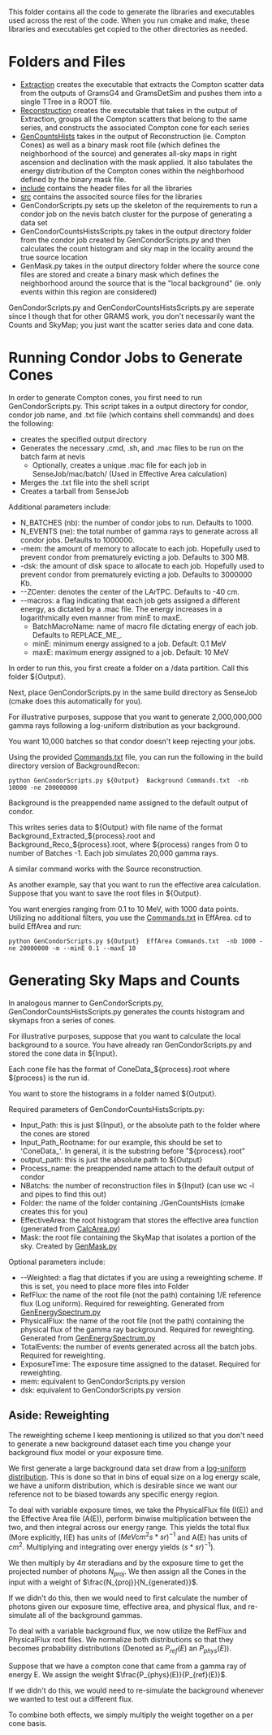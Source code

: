 This folder contains all the code to generate the libraries and executables used across the rest of the code. When you run cmake and make, these libraries and executables get copied to the other directories as needed.

# Folders and Files
* [Extraction](./Extraction/) creates the executable that extracts the Compton scatter data from the outputs of GramsG4 and GramsDetSim and pushes them into a single TTree in a ROOT file.
* [Reconstruction](./Reconstruction/) creates the executable that takes in the output of Extraction, groups all the Compton scatters that belong to the same series, and constructs the associated Compton cone for each series
* [GenCountsHists](./GenCountsHists/) takes in the output of Reconstruction (ie. Compton Cones) as well as a binary mask root file (which defines the neighborhood of the source) and generates all-sky maps in right ascension and declination with the mask applied. It also tabulates the energy distribution of the Compton cones within the neighborhood defined by the binary mask file.
* [include](./include/) contains the header files for all the libraries
* [src](./src) contains the associted source files for the libraries
* GenCondorScripts.py sets up the skeleton of the requirements to run a condor job on the nevis batch cluster for the purpose of generating a data set
* GenCondorCountsHistsScripts.py takes in the output directory folder from the condor job created by GenCondorScripts.py and then calculates the count histogram and sky map in the locality around the true source location
* GenMask.py takes in the output directory folder where the source cone files are stored and create a binary mask which defines the neighborhood around the source that is the "local background" (ie. only events within this region are considered)

GenCondorScripts.py and GenCondorCountsHistsScripts.py are seperate since I though that for other GRAMS work, you don't necessarily want the Counts and SkyMap; you just want the scatter series data and cone data.

# Running Condor Jobs to Generate Cones
In order to generate Compton cones, you first need to run GenCondorScripts.py. This script takes in a output directory for condor, condor job name, and .txt file (which contains shell commands) and does the following:
* creates the specified output directory
* Generates the necessary .cmd, .sh, and .mac files to be run on the batch farm at nevis
    * Optionally, creates a unique .mac file for each job in SenseJob/mac/batch/ (Used in Effective Area calculation)
* Merges the .txt file into the shell script
* Creates a tarball from SenseJob

Additional parameters include:
* N_BATCHES (nb): the number of condor jobs to run. Defaults to 1000.
* N_EVENTS (ne): the total number of gamma rays to generate across all condor jobs. Defaults to 1000000.
* -mem: the amount of memory to allocate to each job. Hopefully used to prevent condor from prematurely evicting a job. Defaults to 300 MB.
* -dsk: the amount of disk space to allocate to each job. Hopefully used to prevent condor from prematurely evicting a job. Defaults to 3000000 Kb.
* --ZCenter: denotes the center of the LArTPC. Defaults to -40 cm.
* --macros: a flag indicating that each job gets assigned a different energy, as dictated by a .mac file. The energy increases in a logarithmically even manner from minE to maxE.
    * BatchMacroName: name of macro file dictating energy of each job. Defaults to REPLACE_ME_.
    * minE: minimum energy assigned to a job. Default: 0.1 MeV
    * maxE: maximum energy assigned to a job. Default: 10 MeV

In order to run this, you first create a folder on a /data partition. Call this folder ${Output}.

Next, place GenCondorScripts.py in the same build directory as SenseJob (cmake does this automatically for you).

For illustrative purposes, suppose that you want to generate 2,000,000,000 gamma rays following a log-uniform distribution as your background. 

You want 10,000 batches so that condor doesn't keep rejecting your jobs.

 Using the provided [Commands.txt](../BackgroundRecon/Commands.txt) file, you can run the following in the build directory version of BackgroundRecon:

```
python GenCondorScripts.py ${Output}  Background Commands.txt  -nb 10000 -ne 200000000 
```

Background is the preappended name assigned to the default output of condor. 

This writes series data to \${Output} with file name of the format Background_Extracted_${process}.root and Background_Reco_${process}.root, where ${process} ranges from 0 to number of Batches -1. Each job simulates 20,000 gamma rays.

A similar command works with the Source reconstruction.

As another example, say that you want to run the effective area calculation. Suppose that you want to save the root files in ${Output}. 

You want energies ranging from 0.1 to 10 MeV, with 1000 data points. Utilizing no additional filters, you use the [Commands.txt](../EffArea/Commands.txt) in EffArea. cd to build EffArea and run:

```
python GenCondorScripts.py ${Output}  EffArea Commands.txt  -nb 1000 -ne 20000000 -m --minE 0.1 --maxE 10
```

# Generating Sky Maps and Counts
In analogous manner to GenCondorScripts.py, GenCondorCountsHistsScripts.py generates the counts histogram and skymaps fron a series of cones.

For illustrative purposes, suppose that you want to calculate the local background to a source. You have already ran GenCondorScripts.py and stored the cone data in \${Input}.

 Each cone file has the format of ConeData_\${process}.root where \${process} is the run id. 
 
 You want to store the histograms in a folder named ${Output}.

Required parameters of GenCondorCountsHistsScripts.py:
* Input_Path: this is just \${Input}, or the absolute path to the folder where the cones are stored
* Input_Path_Rootname: for our example, this should be set to 'ConeData_'. In general, it is the substring before "\${process}.root"
* output_path: this is just the absolute path to ${Output}
* Process_name: the preappended name attach to the default output of condor
* NBatchs: the number of reconstruction files in ${Input} (can use wc -l and pipes to find this out)
* Folder: the name of the folder containing ./GenCountsHists (cmake creates this for you)
* EffectiveArea: the root histogram that stores the effective area function (generated from [CalcArea.py](../EffArea/CalcEffArea.py))
* Mask: the root file containing the SkyMap that isolates a portion of the sky. Created by [GenMask.py](../utils/GenMask.py)

Optional parameters include:
* --Weighted: a flag that dictates if you are using a reweighting scheme. If this is set, you need to place more files into Folder
* RefFlux: the name of the root file (not the path) containing 1/E reference flux (Log uniform). Required for reweighting. Generated from [GenEnergySpectrum.py](../BackgroundRecon/GenEnergySpectrum.py)
* PhysicalFlux: the name of the root file (not the path) containing the physical flux of the gamma ray background. Required for reweighting. Generated from [GenEnergySpectrum.py](../BackgroundRecon/GenEnergySpectrum.py)
* TotalEvents: the number of events generated across all the batch jobs. Required for reweighting.
* ExposureTime: The exposure time assigned to the dataset. Required for reweighting.
* mem: equivalent to GenCondorScripts.py version
* dsk: equivalent to GenCondorScripts.py version

## Aside: Reweighting
The reweighting scheme I keep mentioning is utilized so that you don't need to generate a new background dataset each time you change your background flux model or your exposure time.

We first generate a large background data set draw from a [log-uniform distribution](https://en.wikipedia.org/wiki/Reciprocal_distribution). This is done so that in bins of equal size on a log energy scale, we have a uniform distribution, which is desirable since we want our reference not to be biased towards any specific energy region.

To deal with variable exposure times, we take the PhysicalFlux file (I(E)) and the Effective Area file (A(E)), perform binwise multiplication between the two, and then integral across our energy range. This yields the total flux (More explicitly, I(E) has units of $(MeV cm^2 s *sr)^{-1}$ and A(E) has units of $cm^2$. Multiplying and integrating over energy yields $(s *sr)^{-1}$).

We then multiply by $4\pi$ steradians and by the exposure time to get the projected number of photons $N_{proj}$. We then assign all the Cones in the input with a weight of $\frac{N_{proj}}{N_{generated}}$.

If we didn't do this, then we would need to first calculate the number of photons given our exposure time, effective area, and physical flux, and re-simulate all of the background gammas.

To deal with a variable background flux, we now utilize the RefFlux and PhysicalFlux root files. We normalize both distributions so that they becomes probability distributions (Denoted as $P_{ref}(E)$ an $P_{phys}(E)$).

Suppose that we have a compton cone that came from a gamma ray of energy E. We assign the weight $\frac{P_{phys}(E)}{P_{ref}(E)}$.

If we didn't do this, we would need to re-simulate the background whenever we wanted to test out a different flux.

To combine both effects, we simply multiply the weight together on a per cone basis.